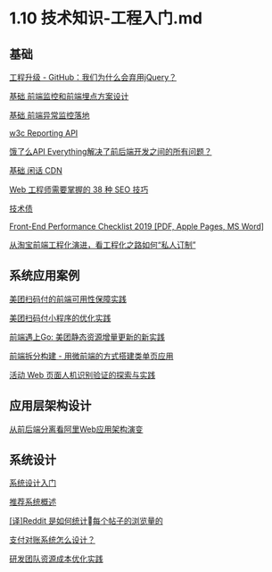 # 1.10 技术知识-工程入门.md

## 基础

[工程升级 - GitHub：我们为什么会弃用jQuery？](https://mp.weixin.qq.com/s/dosc69vOkDLUfBGqw8WRsA)

[基础 前端监控和前端埋点方案设计](https://juejin.im/post/5b62d68df265da0f9d1a1cd6)

[基础 前端异常监控落地](https://zhuanlan.zhihu.com/p/26085642)

[w3c Reporting API](https://github.com/W3C/reporting/blob/master/EXPLAINER.md)

[饿了么API Everything解决了前后端开发之间的所有问题？](https://mp.weixin.qq.com/s/Gdtjl_WUe4I7qVZNqFxqXQ)

[基础 闲话 CDN](https://zhuanlan.zhihu.com/p/39028766)

[Web 工程师需要掌握的 38 种 SEO 技巧](https://mp.weixin.qq.com/s/sY93w6xx7j_TnfRShHuzWQ)

[技术债](https://mp.weixin.qq.com/s/lozTRhnLqGeTa1YBJFNSuA)

[Front-End Performance Checklist 2019 [PDF, Apple Pages, MS Word]](https://www.smashingmagazine.com/2019/01/front-end-performance-checklist-2019-pdf-pages/)

[从淘宝前端工程化演进，看工程化之路如何“私人订制”](https://mp.weixin.qq.com/s/ML6MiCrwl0rWNGPZI6L40Q)

## 系统应用案例

[美团扫码付的前端可用性保障实践](https://juejin.im/post/5b6d532ee51d4517df154d39)

[美团扫码付小程序的优化实践](https://mp.weixin.qq.com/s/IcNyite_i7duvRiZ7qVVRQ)

[前端遇上Go: 美团静态资源增量更新的新实践](https://tech.meituan.com/fe_and_golang.html)

[前端拆分构建 - 用微前端的方式搭建类单页应用](https://mp.weixin.qq.com/s/DpFXTrQ3_kBX4EB6or4Q8Q)

[活动 Web 页面人机识别验证的探索与实践](https://mp.weixin.qq.com/s/RRsV2xmYUGTTzOFUDnm7Dg)

## 应用层架构设计

[从前后端分离看阿里Web应用架构演变](https://mp.weixin.qq.com/s/s7bagMWXH7q7lSbWTBfSzw)

## 系统设计

[系统设计入门](https://github.com/donnemartin/system-design-primer/blob/master/README-zh-Hans.md)

[推荐系统概述](https://mp.weixin.qq.com/s/gfYI71f53KUoNjscW6GNJw)

[[译]Reddit 是如何统计每个帖子的浏览量的](https://www.jianshu.com/p/523635f5f133)

[支付对账系统怎么设计？](https://mp.weixin.qq.com/s/xMgvaaKEwg5g0is2GPySEw)

[研发团队资源成本优化实践](https://mp.weixin.qq.com/s/OYnjttk0u3WfYVxumnB2sg)
